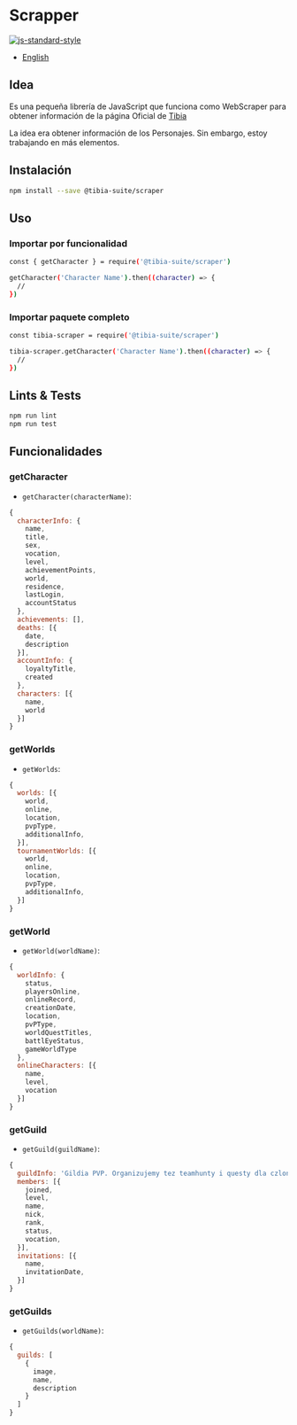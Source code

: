 # Scrapper
[![js-standard-style](https://img.shields.io/badge/code%20style-standard-brightgreen.svg)](http://standardjs.com)
- [English](./README.md)

## Idea
Es una pequeña librería de JavaScript que funciona como WebScraper para obtener información de la página Oficial de [Tibia](https://www.tibia.com/news/?subtopic=latestnews)

La idea era obtener información de los Personajes. Sin embargo, estoy trabajando en más elementos.

## Instalación
```sh
npm install --save @tibia-suite/scraper
```

## Uso
### Importar por funcionalidad
```sh
const { getCharacter } = require('@tibia-suite/scraper')

getCharacter('Character Name').then((character) => {
  //
})
```

### Importar paquete completo
```sh
const tibia-scraper = require('@tibia-suite/scraper')

tibia-scraper.getCharacter('Character Name').then((character) => {
  //
})
```

## Lints & Tests
```sh
npm run lint
npm run test
```

## Funcionalidades
### getCharacter
- `getCharacter(characterName)`:
```js
{
  characterInfo: {
    name,
    title,
    sex,
    vocation,
    level,
    achievementPoints,
    world,
    residence,
    lastLogin,
    accountStatus
  },
  achievements: [],
  deaths: [{
    date,
    description
  }],
  accountInfo: {
    loyaltyTitle,
    created
  },
  characters: [{
    name,
    world
  }]
}
```

### getWorlds
- `getWorlds`:
```js
{
  worlds: [{
    world,
    online,
    location,
    pvpType,
    additionalInfo,
  }],
  tournamentWorlds: [{
    world,
    online,
    location,
    pvpType,
    additionalInfo,
  }]
}
```

### getWorld
- `getWorld(worldName)`:
```js
{
  worldInfo: {
    status,
    playersOnline,
    onlineRecord,
    creationDate,
    location,
    pvPType,
    worldQuestTitles,
    battlEyeStatus,
    gameWorldType
  },
  onlineCharacters: [{
    name,
    level,
    vocation
  }]
}
```

### getGuild
- `getGuild(guildName)`:
```js
{
  guildInfo: 'Gildia PVP. Organizujemy tez teamhunty i questy dla czlonkow gildi. Teamspeak wymagany. W sprawie dolaczenia skontaktuj sie z ktoryms z liderow.\nThe guild was founded on Antica on Feb 13 2018.\nIt is currently active.\nGuild is opened for applications.',
  members: [{
    joined,
    level,
    name,
    nick,
    rank,
    status,
    vocation,
  }],
  invitations: [{
    name,
    invitationDate,
  }]
}
```

### getGuilds
- `getGuilds(worldName)`:
```js
{
  guilds: [
    {
      image,
      name,
      description
    }
  ]
}
```
